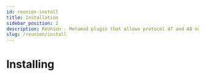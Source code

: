 ```yaml
---
id: reunion-install
title: Installation
sidebar_position: 2
description: ReUnion - Metamod plugin that allows protocol 47 and 48 non-steam clients to connect to ReHLDS servers.
slug: /reunion/install
---
```


<head>
  <title>ReUnion: Installing | ReHLDS</title>
</head>

# Installing
